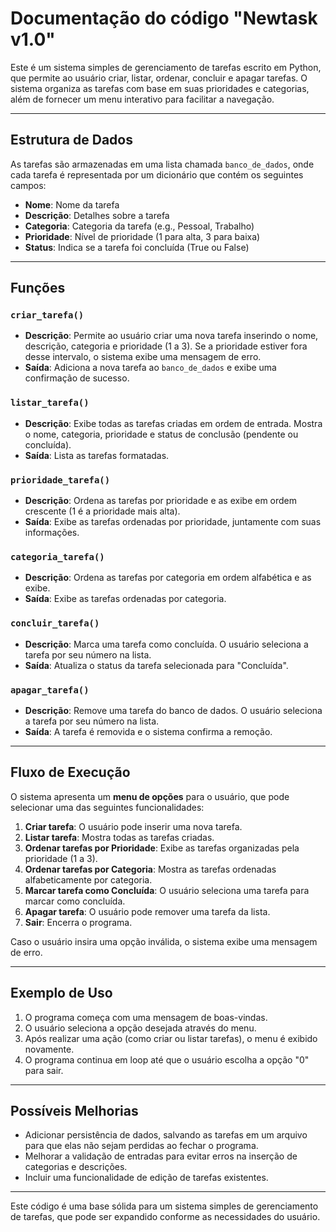 # Documentação do código "Newtask v1.0"

Este é um sistema simples de gerenciamento de tarefas escrito em Python, que permite ao usuário criar, listar, ordenar, concluir e apagar tarefas. O sistema organiza as tarefas com base em suas prioridades e categorias, além de fornecer um menu interativo para facilitar a navegação.

---

## Estrutura de Dados
As tarefas são armazenadas em uma lista chamada `banco_de_dados`, onde cada tarefa é representada por um dicionário que contém os seguintes campos:
- **Nome**: Nome da tarefa
- **Descrição**: Detalhes sobre a tarefa
- **Categoria**: Categoria da tarefa (e.g., Pessoal, Trabalho)
- **Prioridade**: Nível de prioridade (1 para alta, 3 para baixa)
- **Status**: Indica se a tarefa foi concluída (True ou False)

---

## Funções

### `criar_tarefa()`
- **Descrição**: Permite ao usuário criar uma nova tarefa inserindo o nome, descrição, categoria e prioridade (1 a 3). Se a prioridade estiver fora desse intervalo, o sistema exibe uma mensagem de erro.
- **Saída**: Adiciona a nova tarefa ao `banco_de_dados` e exibe uma confirmação de sucesso.

### `listar_tarefa()`
- **Descrição**: Exibe todas as tarefas criadas em ordem de entrada. Mostra o nome, categoria, prioridade e status de conclusão (pendente ou concluída).
- **Saída**: Lista as tarefas formatadas.

### `prioridade_tarefa()`
- **Descrição**: Ordena as tarefas por prioridade e as exibe em ordem crescente (1 é a prioridade mais alta).
- **Saída**: Exibe as tarefas ordenadas por prioridade, juntamente com suas informações.

### `categoria_tarefa()`
- **Descrição**: Ordena as tarefas por categoria em ordem alfabética e as exibe.
- **Saída**: Exibe as tarefas ordenadas por categoria.

### `concluir_tarefa()`
- **Descrição**: Marca uma tarefa como concluída. O usuário seleciona a tarefa por seu número na lista.
- **Saída**: Atualiza o status da tarefa selecionada para "Concluída".

### `apagar_tarefa()`
- **Descrição**: Remove uma tarefa do banco de dados. O usuário seleciona a tarefa por seu número na lista.
- **Saída**: A tarefa é removida e o sistema confirma a remoção.

---

## Fluxo de Execução

O sistema apresenta um **menu de opções** para o usuário, que pode selecionar uma das seguintes funcionalidades:

1. **Criar tarefa**: O usuário pode inserir uma nova tarefa.
2. **Listar tarefa**: Mostra todas as tarefas criadas.
3. **Ordenar tarefas por Prioridade**: Exibe as tarefas organizadas pela prioridade (1 a 3).
4. **Ordenar tarefas por Categoria**: Mostra as tarefas ordenadas alfabeticamente por categoria.
5. **Marcar tarefa como Concluída**: O usuário seleciona uma tarefa para marcar como concluída.
6. **Apagar tarefa**: O usuário pode remover uma tarefa da lista.
0. **Sair**: Encerra o programa.

Caso o usuário insira uma opção inválida, o sistema exibe uma mensagem de erro.

---

## Exemplo de Uso

1. O programa começa com uma mensagem de boas-vindas.
2. O usuário seleciona a opção desejada através do menu.
3. Após realizar uma ação (como criar ou listar tarefas), o menu é exibido novamente.
4. O programa continua em loop até que o usuário escolha a opção "0" para sair.

---

## Possíveis Melhorias
- Adicionar persistência de dados, salvando as tarefas em um arquivo para que elas não sejam perdidas ao fechar o programa.
- Melhorar a validação de entradas para evitar erros na inserção de categorias e descrições.
- Incluir uma funcionalidade de edição de tarefas existentes.

---

Este código é uma base sólida para um sistema simples de gerenciamento de tarefas, que pode ser expandido conforme as necessidades do usuário.
